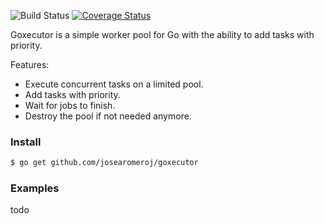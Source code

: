 ![Build Status](https://github.com/josearomeroj/goxecutor/actions/workflows/go.yml/badge.svg) [![Coverage Status](https://coveralls.io/repos/github/josearomeroj/goxecutor/badge.svg?branch=main)](https://coveralls.io/github/josearomeroj/goxecutor?branch=main)

Goxecutor is a simple worker pool for Go with the ability to add tasks with priority.

Features:

- Execute concurrent tasks on a limited pool.
- Add tasks with priority.
- Wait for jobs to finish.
- Destroy the pool if not needed anymore.

### Install

```bash
$ go get github.com/josearomeroj/goxecutor
```

### Examples

todo
